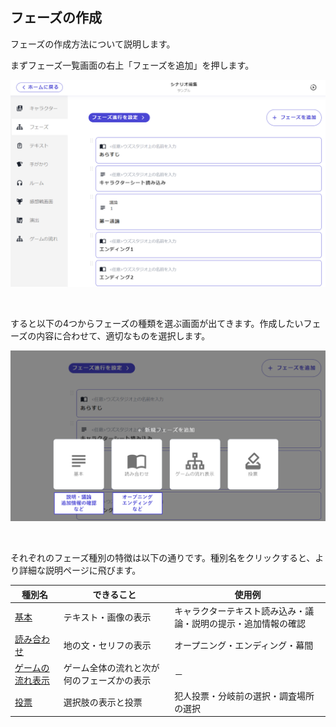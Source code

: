 ## フェーズの作成

フェーズの作成方法について説明します。

まずフェーズ一覧画面の右上「フェーズを追加」を押します。

![](../../images/phase1.png)

<br>

すると以下の4つからフェーズの種類を選ぶ画面が出てきます。作成したいフェーズの内容に合わせて、適切なものを選択します。

![](../../images/phase2.png)

<br>

それぞれのフェーズ種別の特徴は以下の通りです。種別名をクリックすると、より詳細な説明ページに飛びます。

| 種別名                 | できること                           | 使用例             |
| -------------------- | ----------------------------- | ------------------------------------- |
| [基本](./discussion.md)     | テキスト・画像の表示 | キャラクターテキスト読み込み・議論・説明の提示・追加情報の確認 |
| [読み合わせ](./script.md)  | 地の文・セリフの表示 | オープニング・エンディング・幕間 |
| [ゲームの流れ表示](./timeline.md)   | ゲーム全体の流れと次が何のフェーズかの表示  | －       |
| [投票](./select.md)       | 選択肢の表示と投票  | 犯人投票・分岐前の選択・調査場所の選択 |



